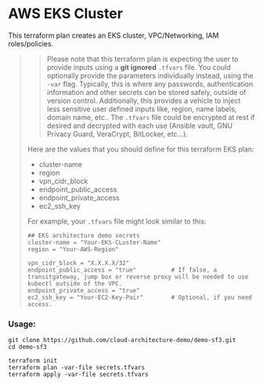 # AWS EKS Cluster

This terraform plan creates an EKS cluster, VPC/Networking, IAM roles/policies.

> > Please note that this terraform plan is expecting the user to provide inputs using a **git ignored** `.tfvars` file. You could optionally provide the parameters individually instead, using the `-var` flag.
> > Typically, this is where any passwords, authentication information and other secrets can be stored safely, outside of version control. Additionally, this provides a vehicle to inject less sensitive user defined inputs like, region, name labels, domain name, etc..
> > The `.tfvars` file could be encrypted at rest if desired and decrypted with each use (Ansible vault, GNU Privacy Guard, VeraCrypt, BitLocker, etc...).
> 
> Here are the values that you should define for this terraform EKS plan:
> - cluster-name
> - region
> - vpn_cidr_block
> - endpoint_public_access
> - endpoint_private_access
> - ec2_ssh_key
>
> For example, your `.tfvars` file might look similar to this:
> ```
> ## EKS architecture demo secrets
> cluster-name = "Your-EKS-CLuster-Name"
> region = "Your-AWS-Region"
> 
> vpn_cidr_block = "X.X.X.X/32"
> endpoint_public_access = "true"          # If false, a transitgateway, jump box or reverse proxy will be needed to use kubectl outside of the VPC.
> endpoint_private_access = "true"
> ec2_ssh_key = "Your-EC2-Key-Pair"        # Optional, if you need access.
> ```

### Usage:
```
git clone https://github.com/cloud-architecture-demo/demo-sf3.git
cd demo-sf3

terraform init
terraform plan -var-file secrets.tfvars
terraform apply -var-file secrets.tfvars
```
